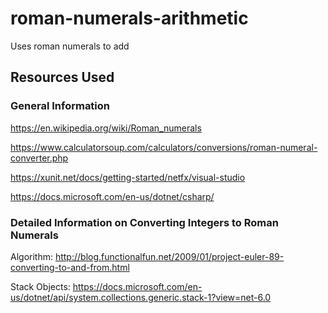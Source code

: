 # roman-numerals-arithmetic
 Uses roman numerals to add
 
 
## Resources Used

### General Information

https://en.wikipedia.org/wiki/Roman_numerals

https://www.calculatorsoup.com/calculators/conversions/roman-numeral-converter.php

https://xunit.net/docs/getting-started/netfx/visual-studio

https://docs.microsoft.com/en-us/dotnet/csharp/

### Detailed Information on Converting Integers to Roman Numerals

Algorithm: http://blog.functionalfun.net/2009/01/project-euler-89-converting-to-and-from.html

Stack Objects: https://docs.microsoft.com/en-us/dotnet/api/system.collections.generic.stack-1?view=net-6.0
